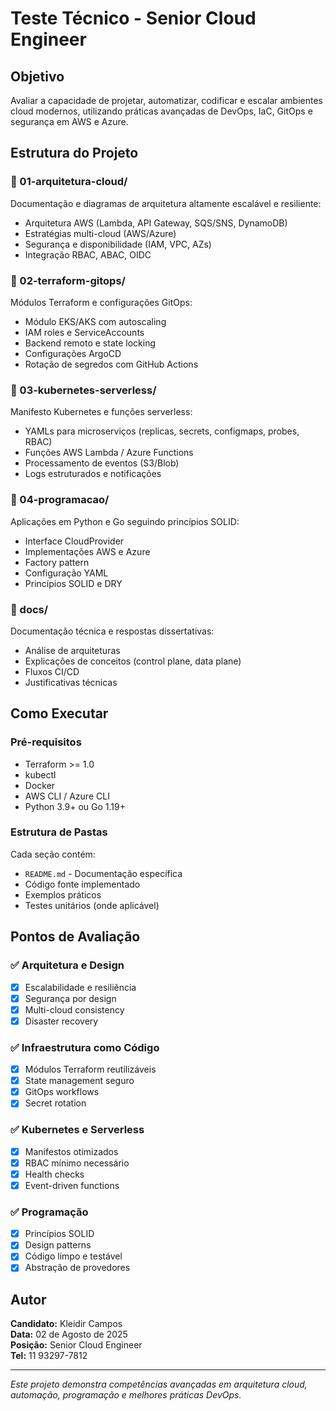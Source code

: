 # Teste Técnico - Senior Cloud Engineer

## Objetivo
Avaliar a capacidade de projetar, automatizar, codificar e escalar ambientes cloud modernos, utilizando práticas avançadas de DevOps, IaC, GitOps e segurança em AWS e Azure.

## Estrutura do Projeto

### 📁 01-arquitetura-cloud/
Documentação e diagramas de arquitetura altamente escalável e resiliente:
- Arquitetura AWS (Lambda, API Gateway, SQS/SNS, DynamoDB)
- Estratégias multi-cloud (AWS/Azure)
- Segurança e disponibilidade (IAM, VPC, AZs)
- Integração RBAC, ABAC, OIDC

### 📁 02-terraform-gitops/
Módulos Terraform e configurações GitOps:
- Módulo EKS/AKS com autoscaling
- IAM roles e ServiceAccounts
- Backend remoto e state locking
- Configurações ArgoCD
- Rotação de segredos com GitHub Actions

### 📁 03-kubernetes-serverless/
Manifesto Kubernetes e funções serverless:
- YAMLs para microserviços (replicas, secrets, configmaps, probes, RBAC)
- Funções AWS Lambda / Azure Functions
- Processamento de eventos (S3/Blob)
- Logs estruturados e notificações

### 📁 04-programacao/
Aplicações em Python e Go seguindo princípios SOLID:
- Interface CloudProvider
- Implementações AWS e Azure
- Factory pattern
- Configuração YAML
- Princípios SOLID e DRY

### 📁 docs/
Documentação técnica e respostas dissertativas:
- Análise de arquiteturas
- Explicações de conceitos (control plane, data plane)
- Fluxos CI/CD
- Justificativas técnicas

## Como Executar

### Pré-requisitos
- Terraform >= 1.0
- kubectl
- Docker
- AWS CLI / Azure CLI
- Python 3.9+ ou Go 1.19+

### Estrutura de Pastas
Cada seção contém:
- `README.md` - Documentação específica
- Código fonte implementado
- Exemplos práticos
- Testes unitários (onde aplicável)

## Pontos de Avaliação

### ✅ Arquitetura e Design
- [x] Escalabilidade e resiliência
- [x] Segurança por design
- [x] Multi-cloud consistency
- [x] Disaster recovery

### ✅ Infraestrutura como Código
- [x] Módulos Terraform reutilizáveis
- [x] State management seguro
- [x] GitOps workflows
- [x] Secret rotation

### ✅ Kubernetes e Serverless
- [x] Manifestos otimizados
- [x] RBAC mínimo necessário
- [x] Health checks
- [x] Event-driven functions

### ✅ Programação
- [x] Princípios SOLID
- [x] Design patterns
- [x] Código limpo e testável
- [x] Abstração de provedores

## Autor
**Candidato:** Kleidir Campos  
**Data:** 02 de Agosto de 2025  
**Posição:** Senior Cloud Engineer  
**Tel:** 11 93297-7812 

---
*Este projeto demonstra competências avançadas em arquitetura cloud, automação, programação e melhores práticas DevOps.*
